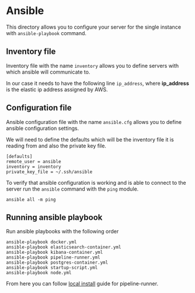 # Ansible
This directory allows you to configure your server for the single instance with `ansible-playbook` command.

## Inventory file
Inventory file with the name `inventory` allows you to define servers with which ansible will communicate to.

In our case it needs to have the following line `ip_address`, where **ip_address** is the elastic ip address assigned by AWS.

## Configuration file
Ansible configuration file with the name `ansible.cfg` allows you to define ansible configuration settings.

We will need to define the defaults which will be the inventory file it is reading from and also the private key file.

```
[defaults]
remote_user = ansible
inventory = inventory
private_key_file = ~/.ssh/ansible
```

To verify that ansible configuration is working and is able to connect to the server run the `ansible` command with the `ping` module. 

```
ansible all -m ping
```

## Running ansible playbook
Run ansible playbooks with the following order
```
ansible-playbook docker.yml
ansible-playbook elasticsearch-container.yml
ansible-playbook kibana-container.yml
ansible-playbook pipeline-runner.yml
ansible-playbook postgres-container.yml
ansible-playbook startup-script.yml
ansible-playbook node.yml
```

From here you can follow [local install](https://github.com/broadinstitute/seqr/blob/master/deploy/LOCAL_INSTALL.md) guide for pipeline-runner.